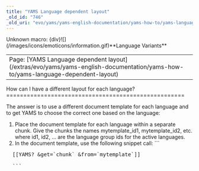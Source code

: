 ```yaml
---
title: "YAMS Language dependent layout"
_old_id: "746"
_old_uri: "evo/yams/yams-english-documentation/yams-how-to/yams-language-dependent-layout"
---
```


<div class="error"><span class="error">Unknown macro: {div}</span>![](/images/icons/emoticons/information.gif)**Language Variants**

<table class="tableview" width="100%"><tr><td><span class="icon icon-page">Page:</span> [YAMS Language dependent layout](/extras/evo/yams/yams-english-documentation/yams-how-to/yams-language-dependent-layout)</td></tr></table></div>How can I have a different layout for each language?
====================================================

The answer is to use a different document template for each language and to get YAMS to choose the correct one based on the language:

1. Place the document template for each language within a separate chunk. Give the chunks the names mytemplate\_id1, mytemplate\_id2, etc. where id1, id2, ... are the language group ids for the active languages.
2. In the document template, use the following snippet call: ```
  <pre class="brush: php">
  [[YAMS? &get=`chunk` &from=`mytemplate`]]
  
  ```